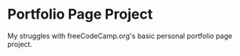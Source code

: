 # Portfolio Page Project
My struggles with freeCodeCamp.org's basic personal portfolio page project.

